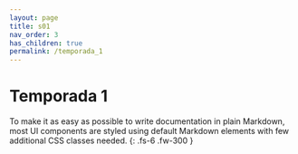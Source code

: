 ```yaml
---
layout: page
title: s01
nav_order: 3
has_children: true
permalink: /temporada_1
---
```


# Temporada 1

To make it as easy as possible to write documentation in plain Markdown, most UI components are styled using default Markdown elements with few additional CSS classes needed.
{: .fs-6 .fw-300 }
